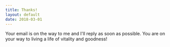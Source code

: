 ```yaml
---
title: Thanks!
layout: default
date: 2018-03-01
---
```


Your email is on the way to me and I'll reply as soon as possible. You are on your way to living a life of vitality and goodness!